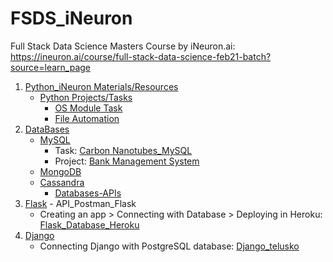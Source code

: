 # FSDS_iNeuron
Full Stack Data Science Masters Course by iNeuron.ai: 
https://ineuron.ai/course/full-stack-data-science-feb21-batch?source=learn_page

  1. [Python_iNeuron Materials/Resources](https://github.com/KrsnaAleti/FSDS_iNeuron/tree/main/Python_iNeuron)
     *  [Python Projects/Tasks](https://github.com/KrsnaAleti/FSDS_iNeuron/tree/main/Python_iNeuron/Tasks_Challenges)
        * [OS Module Task](https://github.com/KrsnaAleti/FSDS_iNeuron/tree/main/Python_iNeuron/Tasks_Challenges/OS%20Module%20Task)
        * [File Automation](https://github.com/KrsnaAleti/FSDS_iNeuron/tree/main/Python_iNeuron/Tasks_Challenges/File%20Automation%20Task)
  2. [DataBases](https://github.com/KrsnaAleti/FSDS_iNeuron/tree/main/Databases)
     * [MySQL](https://github.com/KrsnaAleti/FSDS_iNeuron/tree/main/Databases/MySQL)
        * Task: [Carbon Nanotubes_MySQL](https://github.com/KrsnaAleti/FSDS_iNeuron/tree/main/Databases/MySQL/Tasks_Challenges)
        * Project: [Bank Management System](https://github.com/KrsnaAleti/Bank-Management-System_MySQL)
     * [MongoDB](https://github.com/KrsnaAleti/FSDS_iNeuron/tree/main/Databases/MongoDB)
     * [Cassandra](https://github.com/KrsnaAleti/FSDS_iNeuron/tree/main/Databases/Cassandra)
       * [Databases-APIs](https://github.com/KrsnaAleti/FSDS_iNeuron/tree/main/Databases/Databases_APIs)
  3. [Flask](https://github.com/KrsnaAleti/FSDS_iNeuron/tree/main/Flask) - API_Postman_Flask
      * Creating an app > Connecting with Database > Deploying in Heroku: [Flask_Database_Heroku](https://github.com/KrsnaAleti/My_Resources/tree/main/Flask_Database_Heroku)
  4. [Django](https://github.com/KrsnaAleti/FSDS_iNeuron/tree/main/Django)
       * Connecting Django with PostgreSQL database: [Django_telusko](https://github.com/KrsnaAleti/My_Resources/tree/main/Django_telusko)
